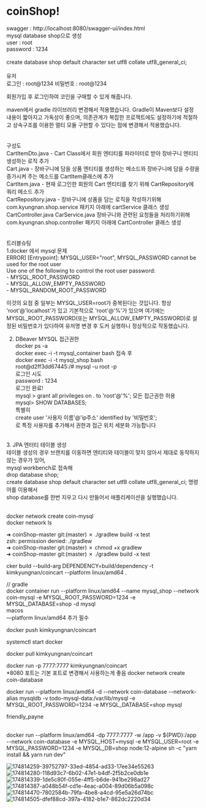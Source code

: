 # coinShop!
swagger : http://localhost:8080/swagger-ui/index.html <br/>
mysql database shop으로 생성<br/>
user : root<br/>
password : 1234<br/>
<br/>
create database shop default character set utf8 collate utf8_general_ci;<br/>
<br/>
유저
<br/>
로그인 : root@1234 비밀번호 : root@1234<br/>

회원가입 후 로그인하여 코인을 구매할 수 있게 해줍니다.<br/>

maven에서 gradle 라이브러리 변경해서 적용했습니다. Gradle이 Maven보다 설정 내용이 짧아지고 가독성이 좋으며, 의존관계가 복잡한 프로젝트에도 설정하기에 적절하고 상속구조를 이용한 멀티 모듈 구현할 수 있다는 점에 변경해서 적용했습니다.<br/>
<br/><br/>
구성도 <br/>
CartItemDto.java - Cart Class에서 회원 엔티티를 파라미터로 받아 장바구니 엔티티 생성하는 로직 추가<br/>
Cart.java - 장바구니에 담을 상품 엔티티를 생성하는 메소드와 장바구니에 담을 수량을 증가시켜 주는 메소드를 CartItem클래스에 추가<br/>
CartItem.java - 현재 로그인한 회원의 Cart 엔티티를 찾기 위해 CartRepository에 쿼리 메소드 추가<br/>
CartRepository.java - 장바구니에 상품을 담는 로직을 작성하기위해 com.kyungnan.shop.service 패키지 아래에 cartService 클래스 생성<br/>
CartController.java CarService.java 장바구니와 관련된 요청들을 처리하기위해 com.kyungnan.shop.controller 패키지 아래에 CartController 클래스 생성<br/>
<br/><br/>
트러블슈팅<br/>
1.docker 에서 mysql 문제<br/>
ERROR] [Entrypoint]: MYSQL_USER="root", MYSQL_PASSWORD cannot be used for the root user<br/>
    Use one of the following to control the root user password:<br/>
    - MYSQL_ROOT_PASSWORD<br/>
    - MYSQL_ALLOW_EMPTY_PASSWORD<br/>
    - MYSQL_RANDOM_ROOT_PASSWORD<br/>

이것의 요점 중 일부는 MYSQL_USER=root가 중복된다는 것입니다. 항상 'root'@'localhost'가 있고 기본적으로 'root'@'%'가 있으며 여기에는 MYSQL_ROOT_PASSWORD(또는 MYSQL_ALLOW_EMPTY_PASSWORD)로 설정된 비밀번호가 있다하여 유저명 변경 후 도커 실행하니 정상적으로 작동했습니다.<br/>

2. DBeaver  MYSQL 접근권한<br/>
docker ps -a<br/>
docker exec -i -t mysql_container bash 접속 후<br/>
docker exec -i -t mysql_shop bash<br/>
root@d2ff3dd67445:/# mysql -u root -p<br/>
로그인 시도<br/>
password : 1234<br/>
로그인 완료!<br/>
mysql > grant all privileges on *.* to 'root'@'%'; 모든 접근권한 허용<br/>
mysql> SHOW DATABASES;<br/>
특별히 <br/>
create user '사용자 이름'@'ip주소' identified by '비밀번호';<br/>
로 특정 사용자를 추가해서 권한과 접근 위치 세분화 가능합니다<br/>

<br/>
3. JPA 엔터티 테이블 생성<br/>
테이블 생성의 경우 브랜치를 이동하면 엔티티와 테이블이 맞지 않아서 제대로 동작하지 않는 경우가 있어,<br/>
mysql workbench로 접속해 <br/>
drop database shop; <br/>
create database shop default character set utf8 collate utf8_general_ci; 명령어를 이용해서<br/>
shop database를 한번 지우고 다시 만들어서 애플리케이션을 실행했습니다.<br/>



<br/>

docker network create coin-mysql<br/>
docker network ls<br/>

➜  coinShop-master git:(master) ✗ ./gradlew build -x test<br/>
zsh: permission denied: ./gradlew<br/>
➜  coinShop-master git:(master) ✗ chmod +x gradlew  <br/>
➜  coinShop-master git:(master) ✗ ./gradlew build -x test<br/>

cker build --build-arg DEPENDENCY=build/dependency -t kimkyungnan/coincart --platform linux/amd64 .<br/>

// gradle<br/>
docker container run --platform linux/amd64 --name mysql_shop --network coin-mysql -e MYSQL_ROOT_PASSWORD=1234 -e MYSQL_DATABASE=shop -d mysql
<br/>
macos<br/>
—platform linux/amd64 추가 필수<br/>

docker push kimkyungnan/coincart<br/>

systemctl start docker<br/>

docker pull kimkyungnan/coincart<br/>

docker run -p 7777:7777 kimkyungnan/coincart<br/>
*8080 포트는 기본 포트로 변경해서 사용하는게 좋음
docker network create coin-database<br/>

 docker run --platform linux/amd64 -d --network coin-database --network-alias mysqldb -v todo-mysql-data:/var/lib/mysql -e MYSQL_ROOT_PASSWORD=1234 -e MYSQL_DATABASE=shop mysql<br/>

friendly_payne<br/>


<br/>
docker run --platform linux/amd64 -dp 7777:7777  -w /app -v ${PWD}:/app --network coin-database -e MYSQL_HOST=mysql -e MYSQL_USER=root -e MYSQL_PASSWORD=1234 -e MYSQL_DB=shop node:12-alpine sh -c "yarn install && yarn run dev"
<br/>


![174814259-39752797-33ed-4854-ad33-17ee34e55263](https://user-images.githubusercontent.com/72008368/174918167-6ab27406-a7d0-463b-844f-08d752b39ef4.png)
![174814280-118d93c7-6b02-47e1-b4df-2f5b2ce0db1e](https://user-images.githubusercontent.com/72008368/174918170-5a158339-84ed-491e-8818-70170fcbea52.png)
![174814339-1de5c80f-055e-4ff5-b6de-941be298ad27](https://user-images.githubusercontent.com/72008368/174918171-7a432aed-0463-4532-8705-8fe5af93c8b3.png)
![174814387-a048b54f-cd1e-4eac-a004-89d06b5a098c](https://user-images.githubusercontent.com/72008368/174918174-40fcd982-6318-4d05-9ad7-0abe11367fe4.png)
![174814470-7802584b-79fa-4be8-a4cd-95e5a26d74bc](https://user-images.githubusercontent.com/72008368/174918179-d29a7fa7-9912-453c-a77f-731767ae628e.png)
![174814505-dfef88cd-397a-4182-b1e7-862dc2220d34](https://user-images.githubusercontent.com/72008368/174918180-3396e050-b825-426e-b88a-b377fdb94d98.png)




